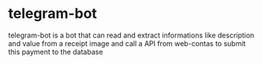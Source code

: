 # telegram-bot
telegram-bot is a bot that can read and extract informations like description and value from a receipt image and call a API from web-contas to submit this payment to the database
